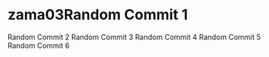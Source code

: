 # zama03Random Commit 1
Random Commit 2
Random Commit 3
Random Commit 4
Random Commit 5
Random Commit 6
